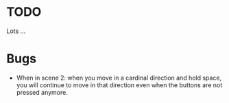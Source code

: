 # TODO

Lots ...

# Bugs

- When in scene 2: when you move in a cardinal direction and hold space, you will continue to move in that direction even when the buttons are not pressed anymore. 